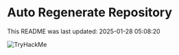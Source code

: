 # Auto Regenerate Repository

This README was last updated: 2025-01-28 05:08:20

 ![TryHackMe](https://tryhackme.com/badge/533634)